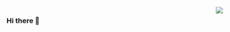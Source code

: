 <img align="right" src="https://github-readme-stats.vercel.app/api?username=mrfour0004&show_icons=true&icon_color=CE1D2D&text_color=718096&bg_color=ffffff&hide_title=true" />

### Hi there 👋

<!--
**mrfour0004/mrfour0004** is a ✨ _special_ ✨ repository because its `README.md` (this file) appears on your GitHub profile.

Here are some ideas to get you started:

- 🔭 I’m currently working on ...
- 🌱 I’m currently learning ...
- 👯 I’m looking to collaborate on ...
- 🤔 I’m looking for help with ...
- 💬 Ask me about ...
- 📫 How to reach me: ...
- 😄 Pronouns: ...
- ⚡ Fun fact: ...
-->
